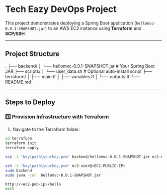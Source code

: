# Tech Eazy DevOps Project

This project demonstrates deploying a Spring Boot application (`hellomvc-0.0.1-SNAPSHOT.jar`) to an AWS EC2 instance using **Terraform** and **SCP/SSH**.

---

## **Project Structure**
.
├── backend/
│ └── hellomvc-0.0.1-SNAPSHOT.jar # Your Spring Boot JAR
├── scripts/
│ └── user_data.sh # Optional auto-install script
├── terraform/
│ ├── main.tf
│ ├── variables.tf
│ └── outputs.tf
└── README.md

---

## **Steps to Deploy**

### **1️⃣ Provision Infrastructure with Terraform**

1. Navigate to the Terraform folder:

```bash
cd terraform
terraform init
terraform apply

scp -i "key\path\yourkey.pem" backend/hellomvc-0.0.1-SNAPSHOT.jar ec2-user@<EC2-PUBLIC-IP>:/home/ec2-user/backend/

ssh -i "key\path\yourkey.pem" ec2-user@<EC2-PUBLIC-IP>
sudo backend
sudo java -jar  hellomvc-0.0.1-SNAPSHOT.jar

http://<ec2-pub-ip>/hello
exit


